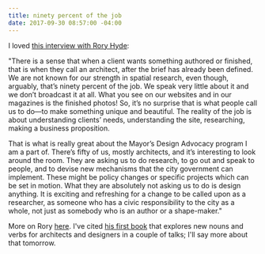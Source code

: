 ```yaml
---
title: ninety percent of the job
date: 2017-09-30 08:57:00 -04:00
---
```


I loved [this interview with Rory Hyde](http://yalepaprika.com/interview-with-rory-hyde/):

"There is a sense that when a client wants something authored or finished, that is when they call an architect, after the brief has already been defined. We are not known for our strength in spatial research, even though, arguably, that’s ninety percent of the job. We speak very little about it and we don’t broadcast it at all. What you see on our websites and in our magazines is the finished photos! So, it’s no surprise that is what people call us to do—to make something unique and beautiful. The reality of the job is about understanding clients’ needs, understanding the site, researching, making a business proposition.  

That is what is really great about the Mayor’s Design Advocacy program I am a part of. There’s fifty of us, mostly architects, and it’s interesting to look around the room. They are asking us to do research, to go out and speak to people, and to devise new mechanisms that the city government can implement. These might be policy changes or specific projects which can be set in motion. What they are absolutely not asking us to do is design anything. It is exciting and refreshing for a change to be called upon as a researcher, as someone who has a civic responsibility to the city as a whole, not just as somebody who is an author or a shape-maker."

More on Rory [here](http://roryhyde.com/). I've cited [his first book](http://roryhyde.com/Writing) that explores new nouns and verbs for architects and designers in a couple of talks; I'll say more about that tomorrow.